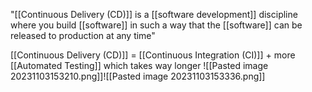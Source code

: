 "[[Continuous Delivery (CD)]] is a [[software development]] discipline where you build [[software]] in such a way that the [[software]] can be released to production at any time"

[[Continuous Delivery (CD)]] = [[Continuous Integration (CI)]] + more [[Automated Testing]] which takes way longer
	![[Pasted image 20231103153210.png]]![[Pasted image 20231103153336.png]]